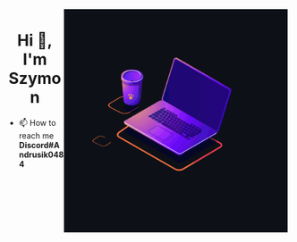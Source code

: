 <img align="right" alt="Coding" width="400" src="coding.gif">

<h1 align="center">Hi 👋, I'm Szymon</h1>

- 📫 How to reach me **Discord#Andrusik0484**


